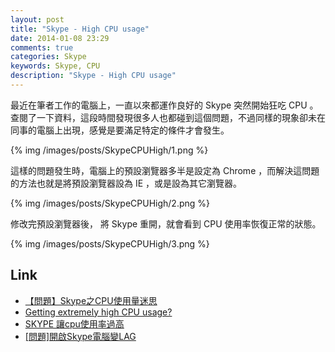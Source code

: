 ```yaml
---
layout: post
title: "Skype - High CPU usage"
date: 2014-01-08 23:29
comments: true
categories: Skype
keywords: Skype, CPU
description: "Skype - High CPU usage"
---
```


最近在筆者工作的電腦上，一直以來都運作良好的 Skype 突然開始狂吃 CPU 。查閱了一下資料，這段時間發現很多人也都碰到這個問題，不過同樣的現象卻未在同事的電腦上出現，感覺是要滿足特定的條件才會發生。  

<!--More-->

{% img /images/posts/SkypeCPUHigh/1.png %}

這樣的問題發生時，電腦上的預設瀏覽器多半是設定為 Chrome ，而解決這問題的方法也就是將預設瀏覽器設為 IE ，或是設為其它瀏覽器。  

{% img /images/posts/SkypeCPUHigh/2.png %}

修改完預設瀏覽器後， 將 Skype 重開，就會看到 CPU 使用率恢復正常的狀態。  

{% img /images/posts/SkypeCPUHigh/3.png %}


Link
----
* [【問題】Skype之CPU使用量迷思](http://forum.gamer.com.tw/C.php?bsn=60030&snA=328960)
* [Getting extremely high CPU usage?](http://community.skype.com/t5/Windows-desktop-client/Getting-extremely-high-CPU-usage/td-p/1914583/page/3)
* [SKYPE 讓cpu使用率過高](http://7club.ithome.com.tw/article/10038479/1)
* [[問題]開啟Skype電腦變LAG](http://vas.skype.pchome.com.tw/forum/board.action?method=gotoPostViewPage&boardId=2&topicId=10156)
